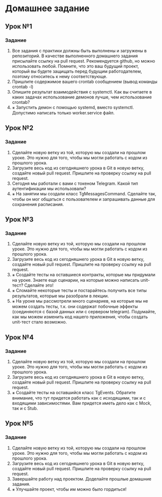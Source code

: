 # Домашнее задание

## Урок №1
### Задание
1. Все задания с практики должны быть 
выполнены и загружены в репозиторий. В 
качестве выполненного домашнего задания 
присылайте ссылку на pull request. 
Рекомендуется github, но можно использовать 
любой. Помните, что это ваш будущий проект, 
который вы будете защищать перед будущим 
работодателем, поэтому относитесь к нему 
соответствующе.
2. Пришлите содержимое вашего crontab 
сообщением (вывод команды crontab -l)
3. Опишите результат взаимодействия с 
systemctl. Как вы считаете в каких задачах 
использование демонов лучше, чем 
использование crontab?
4. ⚹ Запустить демон с помощью systemd, вместо 
systemctl. Допустимо написать только 
worker.service файл.

## Урок №2
### Задание 
1. Сделайте новую ветку из той, которую мы 
создали на прошлом уроке. Это нужно для 
того, чтобы мы могли работать с кодом из 
прошлого урока.
2. Загрузите весь код из сегодняшнего урока в 
Git в новую ветку, создайте новый pull request. 
Пришлите на проверку ссылку на pull request.
3. Сегодня мы работали с вами с токеном 
Telegram. Какой тип аутентификации мы 
использовали? 
4. ⚹ На занятии мы создали класс 
TgMessagesCommand. Сделайте так, чтобы он 
мог общаться с пользователем и запрашивать 
данные для сохранения расписания.

## Урок №3
### Задание
1. Сделайте новую ветку из той, которую мы создали на 
прошлом уроке. Это нужно для того, чтобы мы могли 
работать с кодом из прошлого урока.
2. Загрузите весь код из сегодняшнего урока в Git в новую 
ветку, создайте новый pull request. Пришлите на проверку 
ссылку на pull request.
3. ⚹ Создайте тесты на оставшиеся контракты, которые мы 
придумали на уроке. Знаете еще сценарии, на которые 
можно написать unit-тест? Сделайте это! 
4. ⚹ Сломайте некоторые тесты и постарайтесь получить все 
типы результатов, которые мы разобрали в лекции.
5. ⚹ На уроке мы рассмотрели много сценариев, на которые 
мы не можем создать тесты, т.к. они содержат побочные 
эффекты (соединяются с базой данных или с сервером 
telegram). Подумайте, как мы можем изменить код нашего 
приложения, чтобы создать unit-тест стало возможно.

## Урок №4
### Задание
1. Сделайте новую ветку из той, которую мы 
создали на прошлом уроке. Это нужно для того, 
чтобы мы могли работать с кодом из прошлого 
урока.
2. Загрузите весь код из сегодняшнего урока в Git 
в новую ветку, создайте новый pull request. 
Пришлите на проверку ссылку на pull request.
3. ⚹ Создайте тесты на оставшийся класс 
TgEvents. Обратите внимание, что тут придется 
работать как с исходящими, так и с входящими 
зависимостями. Вам придется иметь дело как с 
Mock, так и с Stub.

## Урок №5
### Задание
1. Сделайте новую ветку из той, которую мы 
создали на прошлом уроке. Это нужно для того, 
чтобы мы могли работать с кодом из прошлого 
урока.
2. Загрузите весь код из сегодняшнего урока в Git 
в новую ветку, создайте новый pull request. 
Пришлите на проверку ссылку на pull request.
3. Завершайте работу над проектом. Доделайте 
прошлые домашние задания. 
4. ⚹ Улучшайте проект, чтобы им можно было 
гордиться!